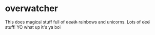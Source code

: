 # overwatcher
This does magical stuff full of ~~death~~ rainbows and unicorns. Lots of ~~ded~~ stuff!
YO what up it's ya boi
